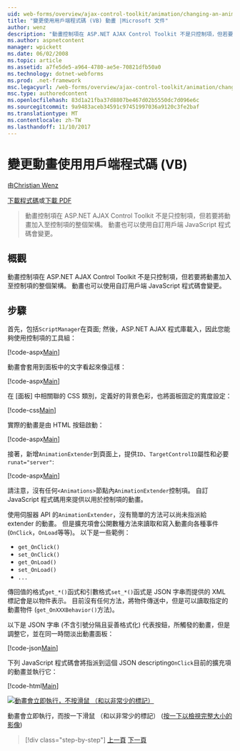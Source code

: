 ```yaml
---
uid: web-forms/overview/ajax-control-toolkit/animation/changing-an-animation-using-client-side-code-vb
title: "變更使用用戶端程式碼 (VB) 動畫 |Microsoft 文件"
author: wenz
description: "動畫控制項在 ASP.NET AJAX Control Toolkit 不是只控制項，但若要將動畫加入至控制項的整個架構。 動畫也可以..."
ms.author: aspnetcontent
manager: wpickett
ms.date: 06/02/2008
ms.topic: article
ms.assetid: a7fe5de5-a964-4780-ae5e-70821dfb50a0
ms.technology: dotnet-webforms
ms.prod: .net-framework
msc.legacyurl: /web-forms/overview/ajax-control-toolkit/animation/changing-an-animation-using-client-side-code-vb
msc.type: authoredcontent
ms.openlocfilehash: 83d1a21fba37d8807be467d02b5550dc7d096e6c
ms.sourcegitcommit: 9a9483aceb34591c97451997036a9120c3fe2baf
ms.translationtype: MT
ms.contentlocale: zh-TW
ms.lasthandoff: 11/10/2017
---
```

<a name="changing-an-animation-using-client-side-code-vb"></a>變更動畫使用用戶端程式碼 (VB)
====================
由[Christian Wenz](https://github.com/wenz)

[下載程式碼](http://download.microsoft.com/download/f/9/a/f9a26acd-8df4-4484-8a18-199e4598f411/Animation11.vb.zip)或[下載 PDF](http://download.microsoft.com/download/6/7/1/6718d452-ff89-4d3f-a90e-c74ec2d636a3/animation11VB.pdf)

> 動畫控制項在 ASP.NET AJAX Control Toolkit 不是只控制項，但若要將動畫加入至控制項的整個架構。 動畫也可以使用自訂用戶端 JavaScript 程式碼會變更。


## <a name="overview"></a>概觀

動畫控制項在 ASP.NET AJAX Control Toolkit 不是只控制項，但若要將動畫加入至控制項的整個架構。 動畫也可以使用自訂用戶端 JavaScript 程式碼會變更。

## <a name="steps"></a>步驟

首先，包括`ScriptManager`在頁面; 然後，ASP.NET AJAX 程式庫載入，因此您能夠使用控制項的工具組：

[!code-aspx[Main](changing-an-animation-using-client-side-code-vb/samples/sample1.aspx)]

動畫會套用到面板中的文字看起來像這樣：

[!code-aspx[Main](changing-an-animation-using-client-side-code-vb/samples/sample2.aspx)]

在 [面板] 中相關聯的 CSS 類別，定義好的背景色彩，也將面板固定的寬度設定：

[!code-css[Main](changing-an-animation-using-client-side-code-vb/samples/sample3.css)]

實際的動畫是由 HTML 按鈕啟動：

[!code-aspx[Main](changing-an-animation-using-client-side-code-vb/samples/sample4.aspx)]

接著，新增`AnimationExtender`到頁面上，提供`ID`、`TargetControlID`屬性和必要`runat="server"`:

[!code-aspx[Main](changing-an-animation-using-client-side-code-vb/samples/sample5.aspx)]

請注意，沒有任何`<Animations>`節點內`AnimationExtender`控制項。 自訂 JavaScript 程式碼用來提供以用於控制項的動畫。

使用伺服器 API 的`AnimationExtender`，沒有簡單的方法可以尚未指派給 extender 的動畫。 但是擴充項會公開數種方法來讀取和寫入動畫向各種事件 (`OnClick`，`OnLoad`等等)。 以下是一些範例：

- `get_OnClick()`
- `set_OnClick()`
- `get_OnLoad()`
- `set_OnLoad()`
- `...`

傳回值的格式`get_*()`函式和引數格式`set_*()`函式是 JSON 字串而提供的 XML 標記會是以物件表示。 目前沒有任何方法，將物件傳送中，但是可以讀取指定的動畫物件 (`get_OnXXXBehavior()`方法)。

以下是 JSON 字串 (不含引號分隔且妥善格式化) 代表按鈕，所觸發的動畫，但是調整它，並在同一時間淡出動畫面板：

[!code-json[Main](changing-an-animation-using-client-side-code-vb/samples/sample6.json)]

下列 JavaScript 程式碼會將指派到這個 JSON descripting`OnClick`目前的擴充項的動畫並執行它：

[!code-html[Main](changing-an-animation-using-client-side-code-vb/samples/sample7.html)]


[![動畫會立即執行，不按滑鼠 （和以非常少的標記）](changing-an-animation-using-client-side-code-vb/_static/image2.png)](changing-an-animation-using-client-side-code-vb/_static/image1.png)

動畫會立即執行，而按一下滑鼠 （和以非常少的標記） ([按一下以檢視完整大小的影像](changing-an-animation-using-client-side-code-vb/_static/image3.png))

>[!div class="step-by-step"]
[上一頁](executing-animations-using-client-side-code-vb.md)
[下一頁](animating-an-updatepanel-control-vb.md)
